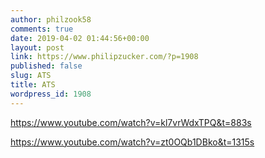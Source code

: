 ```yaml
---
author: philzook58
comments: true
date: 2019-04-02 01:44:56+00:00
layout: post
link: https://www.philipzucker.com/?p=1908
published: false
slug: ATS
title: ATS
wordpress_id: 1908
---
```






https://www.youtube.com/watch?v=kl7vrWdxTPQ&t=883s









https://www.youtube.com/watch?v=zt0OQb1DBko&t=1315s




